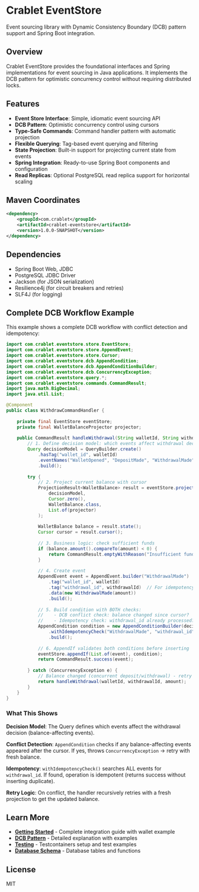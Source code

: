 # Crablet EventStore

Event sourcing library with Dynamic Consistency Boundary (DCB) pattern support and Spring Boot integration.

## Overview

Crablet EventStore provides the foundational interfaces and Spring implementations for event sourcing in Java applications. It implements the DCB pattern for optimistic concurrency control without requiring distributed locks.

## Features

- **Event Store Interface**: Simple, idiomatic event sourcing API
- **DCB Pattern**: Optimistic concurrency control using cursors
- **Type-Safe Commands**: Command handler pattern with automatic projection
- **Flexible Querying**: Tag-based event querying and filtering
- **State Projection**: Built-in support for projecting current state from events
- **Spring Integration**: Ready-to-use Spring Boot components and configuration
- **Read Replicas**: Optional PostgreSQL read replica support for horizontal scaling

## Maven Coordinates

```xml
<dependency>
    <groupId>com.crablet</groupId>
    <artifactId>crablet-eventstore</artifactId>
    <version>1.0.0-SNAPSHOT</version>
</dependency>
```

## Dependencies

- Spring Boot Web, JDBC
- PostgreSQL JDBC Driver
- Jackson (for JSON serialization)
- Resilience4j (for circuit breakers and retries)
- SLF4J (for logging)

## Complete DCB Workflow Example

This example shows a complete DCB workflow with conflict detection and idempotency:

```java
import com.crablet.eventstore.store.EventStore;
import com.crablet.eventstore.store.AppendEvent;
import com.crablet.eventstore.store.Cursor;
import com.crablet.eventstore.dcb.AppendCondition;
import com.crablet.eventstore.dcb.AppendConditionBuilder;
import com.crablet.eventstore.dcb.ConcurrencyException;
import com.crablet.eventstore.query.*;
import com.crablet.eventstore.commands.CommandResult;
import java.math.BigDecimal;
import java.util.List;

@Component
public class WithdrawCommandHandler {
    
    private final EventStore eventStore;
    private final WalletBalanceProjector projector;
    
    public CommandResult handleWithdrawal(String walletId, String withdrawalId, BigDecimal amount) {
        // 1. Define decision model: which events affect withdrawal decision?
        Query decisionModel = QueryBuilder.create()
            .hasTag("wallet_id", walletId)
            .eventNames("WalletOpened", "DepositMade", "WithdrawalMade")
            .build();
        
        try {
            // 2. Project current balance with cursor
            ProjectionResult<WalletBalance> result = eventStore.project(
                decisionModel,
                Cursor.zero(),
                WalletBalance.class,
                List.of(projector)
            );
            
            WalletBalance balance = result.state();
            Cursor cursor = result.cursor();
            
            // 3. Business logic: check sufficient funds
            if (balance.amount().compareTo(amount) < 0) {
                return CommandResult.emptyWithReason("Insufficient funds");
            }
            
            // 4. Create event
            AppendEvent event = AppendEvent.builder("WithdrawalMade")
                .tag("wallet_id", walletId)
                .tag("withdrawal_id", withdrawalId)  // For idempotency
                .data(new WithdrawalMade(amount))
                .build();
            
            // 5. Build condition with BOTH checks:
            //    - DCB conflict check: balance changed since cursor?
            //    - Idempotency check: withdrawal_id already processed?
            AppendCondition condition = new AppendConditionBuilder(decisionModel, cursor)
                .withIdempotencyCheck("WithdrawalMade", "withdrawal_id", withdrawalId)
                .build();
            
            // 6. AppendIf validates both conditions before inserting
            eventStore.appendIf(List.of(event), condition);
            return CommandResult.success(event);
            
        } catch (ConcurrencyException e) {
            // Balance changed (concurrent deposit/withdrawal) - retry with fresh state
            return handleWithdrawal(walletId, withdrawalId, amount);
        }
    }
}
```

### What This Shows

**Decision Model**: The Query defines which events affect the withdrawal decision (balance-affecting events).

**Conflict Detection**: `AppendCondition` checks if any balance-affecting events appeared after the cursor. If yes, throws `ConcurrencyException` → retry with fresh balance.

**Idempotency**: `withIdempotencyCheck()` searches ALL events for `withdrawal_id`. If found, operation is idempotent (returns success without inserting duplicate).

**Retry Logic**: On conflict, the handler recursively retries with a fresh projection to get the updated balance.

## Learn More

- **[Getting Started](GETTING_STARTED.md)** - Complete integration guide with wallet example
- **[DCB Pattern](docs/DCB_AND_CRABLET.md)** - Detailed explanation with examples
- **[Testing](TESTING.md)** - Testcontainers setup and test examples
- **[Database Schema](SCHEMA.md)** - Database tables and functions

## License

MIT

